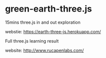# green-earth-three.js

15mins three.js in and out exploration

webstie: https://earth-three-js.herokuapp.com/

Full three.js learning result

website: http://www.rucapenlabs.com/
